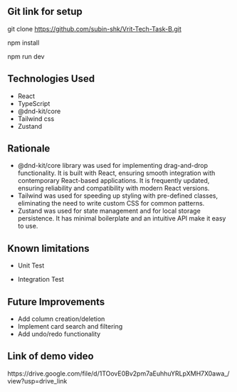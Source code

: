 <h2>Git link for setup</h2>

git clone https://github.com/subin-shk/Vrit-Tech-Task-B.git

npm install

npm run dev


<h2>Technologies Used</h2>

- React
- TypeScript
- @dnd-kit/core
- Tailwind css
- Zustand

<h2>Rationale</h2>

-  @dnd-kit/core library was used for implementing drag-and-drop functionality. It is built with React, ensuring smooth integration with contemporary React-based applications. It is frequently   updated, ensuring reliability and compatibility with modern React versions.
-  Tailwind was used for speeding up styling with pre-defined classes, eliminating the need to write custom CSS for common patterns.
-  Zustand was used for state management and for local storage persistence. It has minimal boilerplate and an intuitive API make it easy to use.

<h2>Known limitations</h2>

- Unit Test
  
- Integration Test

<h2>Future Improvements</h2>

- Add column creation/deletion
- Implement card search and filtering
- Add undo/redo functionality

<h2>Link of demo video</h2>
https://drive.google.com/file/d/1TOovE0Bv2pm7aEuhhuYRLpXMH7X0awa_/view?usp=drive_link


